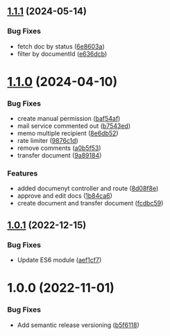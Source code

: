 ## [1.1.1](https://github.com/Sahcoplc/document-api-microservice/compare/v1.1.0...v1.1.1) (2024-05-14)


### Bug Fixes

* fetch doc by status ([6e8603a](https://github.com/Sahcoplc/document-api-microservice/commit/6e8603af02e516f39b8dd9fb3cd8d0c946367766))
* filter by documentId ([e636dcb](https://github.com/Sahcoplc/document-api-microservice/commit/e636dcbac6aaa87192d653aafe910d15b0836456))

# [1.1.0](https://github.com/Sahcoplc/document-api-microservice/compare/v1.0.1...v1.1.0) (2024-04-10)


### Bug Fixes

* create manual permission ([baf54af](https://github.com/Sahcoplc/document-api-microservice/commit/baf54afe17279f174ce0ce84902da6745d430155))
* mail service commented out ([b7543ed](https://github.com/Sahcoplc/document-api-microservice/commit/b7543ed774f5cf6862ac72e69d42f49faf740bc4))
* memo multiple recipient ([8e6db52](https://github.com/Sahcoplc/document-api-microservice/commit/8e6db52e1e9455e86fe9ba8962fe65eefc3eeb28))
* rate limiter ([9876c1d](https://github.com/Sahcoplc/document-api-microservice/commit/9876c1de3a29ca9ff02f7e791218cda85c805f5c))
* remove comments ([a0b5f53](https://github.com/Sahcoplc/document-api-microservice/commit/a0b5f5358e567e93dfbd209ccad2da7c96090f1d))
* transfer document ([9a89184](https://github.com/Sahcoplc/document-api-microservice/commit/9a89184b2d6fa6ce38dfb673e1c269dea7a426be))


### Features

* added documenyt controller and route ([8d08f8e](https://github.com/Sahcoplc/document-api-microservice/commit/8d08f8ef61a144c2aebaebb14ef965405ae2fef5))
* approve and edit docs ([1b84ca6](https://github.com/Sahcoplc/document-api-microservice/commit/1b84ca60ec12948df4f7e15cd51238c56eade8ab))
* create document and transfer document ([fcdbc59](https://github.com/Sahcoplc/document-api-microservice/commit/fcdbc59a208ebcaba7e1af722c8c4aa15b25f4f9))

## [1.0.1](https://github.com/Sahcoplc/document-api-microservice/compare/v1.0.0...v1.0.1) (2022-12-15)


### Bug Fixes

* Update ES6 module ([aef1cf7](https://github.com/Sahcoplc/document-api-microservice/commit/aef1cf72704fd1e32c92289846e377b4e08e6cc1))

# 1.0.0 (2022-11-01)


### Bug Fixes

* Add semantic release versioning ([b5f6118](https://github.com/Sahcoplc/document-api-microservice/commit/b5f61188261d197e3b1e3ee52ac78463ed88d036))
